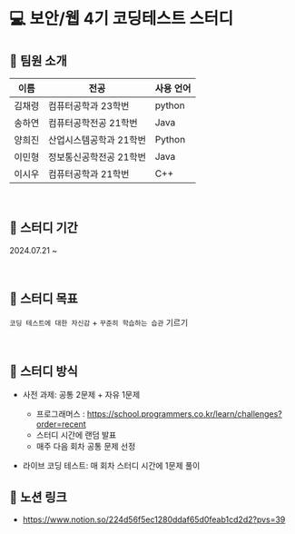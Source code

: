 # 💻 보안/웹 4기 코딩테스트 스터디

## 👥 팀원 소개

| 이름   | 전공                | 사용 언어             |
|--------|-----------------------------|----------------------------------|
| 김채령 | 컴퓨터공학과 23학번    | python           |
| 송하연 | 컴퓨터공학전공 21학번       | Java                |
| 양희진 | 산업시스템공학과 21학번     | Python |
| 이민형 | 정보통신공학전공 21학번     | Java                 |
| 이시우 | 컴퓨터공학과 21학번    | C++  |
<br>

## 📅 스터디 기간  
2024.07.21 ~ 

<br>

## 🎯 스터디 목표  
`코딩 테스트에 대한 자신감` + `꾸준히 학습하는 습관` 기르기

<br>

## 📌 스터디 방식

- 사전 과제: 공통 2문제 + 자유 1문제  
  - 프로그래머스 : https://school.programmers.co.kr/learn/challenges?order=recent  
  - 스터디 시간에 랜덤 발표  
  - 매주 다음 회차 공통 문제 선정

- 라이브 코딩 테스트: 매 회차 스터디 시간에 1문제 풀이

## 🔗 노션 링크

- https://www.notion.so/224d56f5ec1280ddaf65d0feab1cd2d2?pvs=39
